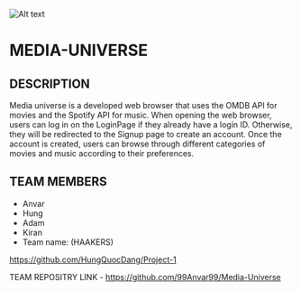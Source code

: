 ![Alt text](ImageStoredSongs-1.PNG)

# MEDIA-UNIVERSE

## DESCRIPTION
Media universe is a developed web browser that uses the OMDB API for movies and the Spotify API for music. When opening the web browser, users can log in on the LoginPage if they already have a login ID. Otherwise, they will be redirected to the Signup page to create an account. Once the account is created, users can browse through different categories of movies and music according to their preferences.

## TEAM MEMBERS
 - Anvar 
 - Hung 
 - Adam  
 - Kiran
 - Team name: (HAAKERS)

https://github.com/HungQuocDang/Project-1

TEAM REPOSITRY LINK - https://github.com/99Anvar99/Media-Universe